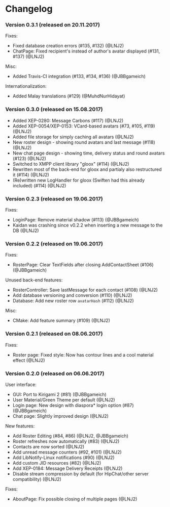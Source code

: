 # Changelog

### Version 0.3.1 (released on 20.11.2017)
Fixes:
 * Fixed database creation errors (#135, #132) (@LNJ2)
 * ChatPage: Fixed recipient's instead of author's avatar displayed (#131, #137) (@LNJ2)

Misc:
 * Added Travis-CI integration (#133, #134, #136) (@JBBgameich)

Internationalization:
 * Added Malay translations (#129) (@MuhdNurHidayat)

### Version 0.3.0 (released on 15.08.2017)
 * Added XEP-0280: Message Carbons (#117) (@LNJ2)
 * Added XEP-0054/XEP-0153: VCard-based avatars (#73, #105, #119) (@LNJ2)
 * Added file storage for simply caching all avatars (@LNJ2)
 * New roster design - showing round avatars and last message (#118) (@LNJ2)
 * New chat page design - showing time, delivery status and round avatars (#123) (@LNJ2)
 * Switched to XMPP client library "gloox" (#114) (@LNJ2)
 * Rewritten most of the back-end for gloox and partialy also restructured it (#114) (@LNJ2)
 * (Re)written new LogHandler for gloox (Swiften had this already included) (#114) (@LNJ2)

### Version 0.2.3 (released on 19.06.2017)
Fixes:
 * LoginPage: Remove material shadow (#113) (@JBBgameich)
 * Kaidan was crashing since v0.2.2 when inserting a new message to the DB (@LNJ2)

### Version 0.2.2 (released on 19.06.2017)
Fixes:
 * RosterPage: Clear TextFields after closing AddContactSheet (#106) (@JBBgameich)

Unused back-end features:
 * RosterController: Save lastMessage for each contact (#108) (@LNJ2)
 * Add database versioning and conversion (#110) (@LNJ2)
 * Database: Add new roster row `avatarHash` (#112) (@LNJ2)

Misc:
 * CMake: Add feature summary (#109) (@LNJ2)

### Version 0.2.1 (released on 08.06.2017)
Fixes:
 * Roster page: Fixed style: Now has contour lines and a cool material effect (@LNJ2)

### Version 0.2.0 (released on 06.06.2017)
User interface:
 * GUI: Port to Kirigami 2 (#81) (@JBBgameich)
 * User Material/Green Theme per default (@LNJ2)
 * Login page: New design with diaspora* login option (#87) (@JBBgameich)
 * Chat page: Slightly improved design (@LNJ2)

New features:
 * Add Roster Editing (#84, #86) (@LNJ2, @JBBgameich)
 * Roster refreshes now automatically (#83) (@LNJ2)
 * Contacts are now sorted (@LNJ2)
 * Add unread message counters (#92, #101) (@LNJ2)
 * Add LibNotify-Linux notifications (#90) (@LNJ2)
 * Add custom JID resources (#82) (@LNJ2)
 * Add XEP-0184: Message Delivery Receipts (@LNJ2)
 * Disable stream compression by default (for HipChat/other server compatibility) (@LNJ2)

Fixes:
 * AboutPage: Fix possible closing of multiple pages (@LNJ2)
